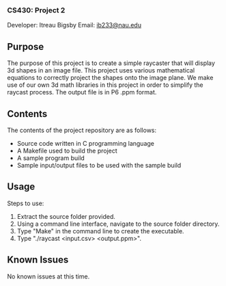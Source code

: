 ### CS430: Project 2 ###

Developer: Itreau Bigsby 
Email: ib233@nau.edu

## Purpose ##

The purpose of this project is to create a simple raycaster that will display 3d shapes in an image file. This project uses various mathematical equations to correctly project the shapes onto the image plane. We make use of our own 3d math libraries in this project in order to simplify the raycast process. The output file is in P6 .ppm format. 

## Contents ##

The contents of the project repository are as follows:
- Source code written in C programming language
- A Makefile used to build the project
- A sample program build
- Sample input/output files to be used with the sample build

## Usage ##

Steps to use: 

1. Extract the source folder provided.
2. Using a command line interface, navigate to the source folder directory.
3. Type "Make" in the command line to create the executable.
4. Type "./raycast <width> <height> <input.csv> <output.ppm>". 

## Known Issues ##

No known issues at this time.
